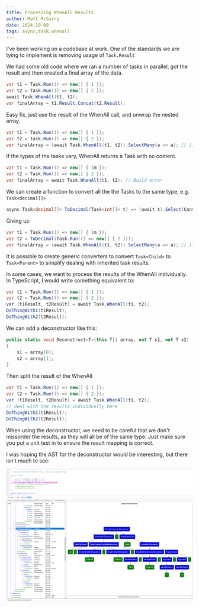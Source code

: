 ```yaml
---
title: Processing WhenAll Results
author: Matt McCorry
date: 2024-10-09
tags: async,task,whenall
---
```


I've been working on a codebase at work. One of the standards we are tying to implement is removing usage of `Task.Result`

We had some old code where we ran a number of tasks in parallel, got the result and then created a final array of the data.

```csharp
var t1 = Task.Run(() => new[] { 1 });
var t2 = Task.Run(() => new[] { 2 });
await Task.WhenAll(t1, t2);
var finalArray = t1.Result.Concat(t2.Result);
```

Easy fix, just use the result of the WhenAll call, and unwrap the nested array.

```csharp
var t1 = Task.Run(() => new[] { 1 });
var t2 = Task.Run(() => new[] { 2 });
var finalArray = (await Task.WhenAll(t1, t2)).SelectMany(a => a); // [1, 2]
```

If the types of the tasks vary, WhenAll returns a Task with no content.

```csharp
var t1 = Task.Run(() => new[] { 1m });
var t2 = Task.Run(() => new[] { 2 });
var finalArray = await Task.WhenAll(t1, t2); // Build error
```

We can create a function to convert all the the Tasks to the same type, e.g. `Task<decimal[]>`

```csharp
async Task<decimal[]> ToDecimal(Task<int[]> t) => (await t).Select(Convert.ToDecimal).ToArray();
```

Giving us:

```csharp
var t1 = Task.Run(() => new[] { 1m });
var t2 = ToDecimal(Task.Run(() => new[] { 2 }));
var finalArray = (await Task.WhenAll(t1, t2)).SelectMany(a => a); // [1m, 2m]
```

It is possible to create generic converters to convert `Task<Child>` to `Task<Parent>` to simplify dealing with inherited task results.

In some cases, we want to process the results of the WhenAll individually. In TypeScript, I would write something equivalent to:

```csharp
var t1 = Task.Run(() => new[] { 1 });
var t2 = Task.Run(() => new[] { 2 });
var [t1Result, t2Result] = await Task.WhenAll(t1, t2);
DoThingWith1(t1Result);
DoThingWith2(t2Result);
```

We can add a deconstructor like this:

```csharp
public static void Deconstruct<T>(this T[] array, out T s1, out T s2)
{
    s1 = array[0];
    s2 = array[1];
}
```

Then split the result of the WhenAll

```csharp
var t1 = Task.Run(() => new[] { 1 });
var t2 = Task.Run(() => new[] { 2 });
var (t1Result, t2Result) = await Task.WhenAll(t1, t2);
// deal with the results individually here
DoThingWith1(t1Result);
DoThingWith2(t2Result);
```

When using the deconstructor, we need to be careful that we don't missorder the results, as they will all be of the same type. Just make sure you put a unit test in to ensure the result mapping is correct.

I was hoping the AST for the deconstructor would be interesting, but there isn't much to see:

![WhenAll AST](./images/WhenAll.png)
